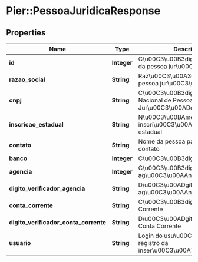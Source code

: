 # Pier::PessoaJuridicaResponse

## Properties
Name | Type | Description | Notes
------------ | ------------- | ------------- | -------------
**id** | **Integer** | C\u00C3\u00B3digo identificador da pessoa jur\u00C3\u00ADdica | [optional] 
**razao_social** | **String** | Raz\u00C3\u00A3o social da pessoa jur\u00C3\u00ADdica | [optional] 
**cnpj** | **String** | C\u00C3\u00B3digo do Cadastro Nacional de Pessoas Jur\u00C3\u00ADdicas | [optional] 
**inscricao_estadual** | **String** | N\u00C3\u00BAmero da inscri\u00C3\u00A7\u00C3\u00A3o estadual | [optional] 
**contato** | **String** | Nome da pessoa para entrar em contato | [optional] 
**banco** | **Integer** | C\u00C3\u00B3digo do banco | [optional] 
**agencia** | **Integer** | C\u00C3\u00B3digo da ag\u00C3\u00AAncia | [optional] 
**digito_verificador_agencia** | **String** | D\u00C3\u00ADgito verificador da ag\u00C3\u00AAncia | [optional] 
**conta_corrente** | **String** | C\u00C3\u00B3digo da Conta Corrente | [optional] 
**digito_verificador_conta_corrente** | **String** | D\u00C3\u00ADgito Verificador da Conta Corrente | [optional] 
**usuario** | **String** | Login do usu\u00C3\u00A1rio para registro da inser\u00C3\u00A7\u00C3\u00A3o | [optional] 


